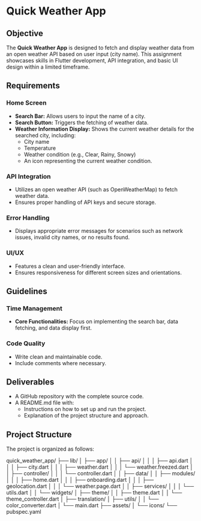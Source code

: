 # Quick Weather App

## Objective

The **Quick Weather App** is designed to fetch and display weather data from an open weather API based on user input (city name). This assignment showcases skills in Flutter development, API integration, and basic UI design within a limited timeframe.

## Requirements

### Home Screen

- **Search Bar:** Allows users to input the name of a city.
- **Search Button:** Triggers the fetching of weather data.
- **Weather Information Display:** Shows the current weather details for the searched city, including:
  - City name
  - Temperature
  - Weather condition (e.g., Clear, Rainy, Snowy)
  - An icon representing the current weather condition.

### API Integration

- Utilizes an open weather API (such as OpenWeatherMap) to fetch weather data.
- Ensures proper handling of API keys and secure storage.

### Error Handling

- Displays appropriate error messages for scenarios such as network issues, invalid city names, or no results found.

### UI/UX

- Features a clean and user-friendly interface.
- Ensures responsiveness for different screen sizes and orientations.

## Guidelines

### Time Management

- **Core Functionalities:** Focus on implementing the search bar, data fetching, and data display first.

### Code Quality

- Write clean and maintainable code.
- Include comments where necessary.

## Deliverables

- A GitHub repository with the complete source code.
- A README.md file with:
  - Instructions on how to set up and run the project.
  - Explanation of the project structure and approach.

## Project Structure

The project is organized as follows:

quick_weather_app/
├── lib/
│ ├── app/
│ │ ├── api/
│ │ │ ├── api.dart
│ │ │ ├── city.dart
│ │ │ ├── weather.dart
│ │ │ └── weather.freezed.dart
│ │ ├── controller/
│ │ │ └── controller.dart
│ │ ├── data/
│ │ ├── modules/
│ │ │ ├── home.dart
│ │ │ ├── onboarding.dart
│ │ │ ├── geolocation.dart
│ │ │ └── weather.page.dart
│ │ ├── services/
│ │ │ └── utils.dart
│ │ └── widgets/
│ ├── theme/
│ │ ├── theme.dart
│ │ └── theme_controller.dart
│ ├── translation/
│ ├── utils/
│ │ └── color_converter.dart
│ └── main.dart
├── assets/
│ └── icons/
└── pubspec.yaml


